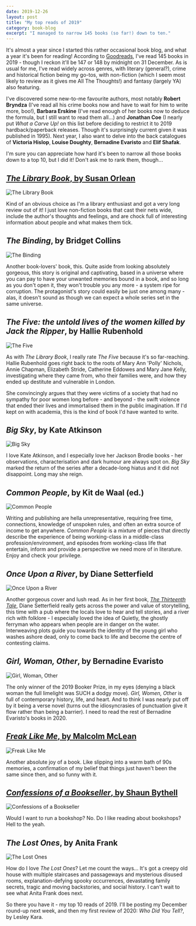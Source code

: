 ```yaml
---
date: 2019-12-26
layout: post
title: "My top reads of 2019"
category: book-blog
excerpt: "I managed to narrow 145 books (so far!) down to ten."
---
```


It's almost a year since I started this rather occasional book blog, and what a year it's been for reading! According to [Goodreads](https://www.goodreads.com/user/year_in_books/2019/11934991), I've read 145 books in 2019 - though I reckon it'll be 147 or 148 by midnight on 31 December. As is usual for me, I've read widely across genres, with literary (general?), crime and historical fiction being my go-tos, with non-fiction (which I seem most likely to review as it gives me All The Thoughts!) and fantasy (largely YA) also featuring.

I've discovered some new-to-me favourite authors, most notably **Robert Bryndza** (I've read all his crime books now and have to wait for him to write more, boo!), **Barbara Erskine** (I've read enough of her books now to deduce the formula, but I still want to read them all...) and **Jonathan Coe** (I nearly put <cite>What a Carve Up!</cite> on this list before deciding to restrict it to 2019 hardback/paperback releases. Though it's surprisingly current given it was published in 1995). Next year, I also want to delve into the back catalogues of **Victoria Hislop**, **Louise Doughty**, **Bernadine Evaristo** and **Elif Shafak**.

I'm sure you can appreciate how hard it's been to narrow all those books down to a top 10, but I did it! Don't ask me to rank them, though...

## [<cite>The Library Book</cite>, by Susan Orlean](/book-blog/2019/02/21/the-library-book-by-susan-orlean)

![The Library Book](/images/the-library-book-740.jpg)

Kind of an obvious choice as I'm a library enthusiast and got a very long review out of it! I just love non-fiction books that cast their nets wide, include the author's thoughts and feelings, and are chock full of interesting information about people and what makes them tick.

## <cite>The Binding</cite>, by Bridget Collins

![The Binding](/images/the-binding.jpg)

Another book-lovers' book, this. Quite aside from looking absolutely gorgeous, this story is original and captivating, based in a universe where you can pay to have your unwanted memories bound in a book, and so long as you don't open it, they won't trouble you any more - a system ripe for corruption. The protagonist's story could easily be just one among many - alas, it doesn't sound as though we can expect a whole series set in the same universe.

## <cite>The Five: the untold lives of the women killed by Jack the Ripper</cite>, by Hallie Rubenhold

![The Five](/images/the-five.jpg)

As with <cite>The Library Book</cite>, I really rate <cite>The Five</cite> because it's so far-reaching. Hallie Rubenhold goes right back to the roots of Mary Ann 'Polly' Nichols, Annie Chapman, Elizabeth Stride, Catherine Eddowes and Mary Jane Kelly, investigating where they came from, who their families were, and how they ended up destitute and vulnerable in London.

She convincingly argues that they were victims of a society that had no sympathy for poor women long before - and beyond - the swift violence that ended their lives and immortalised them in the public imagination. If I'd kept on with academia, this is the kind of book I'd have wanted to write.

## <cite>Big Sky</cite>, by Kate Atkinson

![Big Sky](/images/big-sky.jpg)

I love Kate Atkinson, and I especially love her Jackson Brodie books - her observations, characterisation and dark humour are always spot on. <cite>Big Sky</cite> marked the return of the series after a decade-long hiatus and it did not disappoint. Long may she reign.

## <cite>Common People</cite>, by Kit de Waal (ed.)

![Common People](/images/common-people.jpg)

Writing and publishing are hella unrepresentative, requiring free time, connections, knowledge of unspoken rules, and often an extra source of income to get anywhere. <cite>Common People</cite> is a mixture of pieces that directly describe the experience of being working-class in a middle-class profession/environment, and episodes from working-class life that entertain, inform and provide a perspective we need more of in literature. Enjoy and check your privilege.

## <cite>Once Upon a River</cite>, by Diane Setterfield

![Once Upon a River](/images/once-upon-a-river.jpg)

Another gorgeous cover and lush read. As in her first book, [<cite>The Thirteenth Tale</cite>](/book-blog/2019/04/07/the-thirteenth-tale-by-diane-setterfield), Diane Setterfield really gets across the power and value of storytelling, this time with a pub where the locals love to hear and tell stories, and a river rich with folklore - I especially loved the idea of Quietly, the ghostly ferryman who appears when people are in danger on the water. Interweaving plots guide you towards the identity of the young girl who washes ashore dead, only to come back to life and become the centre of contesting claims.

## <cite>Girl, Woman, Other</cite>, by Bernadine Evaristo

![Girl, Woman, Other](/images/girl-woman-other.jpg)

The only winner of the 2019 Booker Prize, in my eyes (denying a black woman the full limelight was SUCH a dodgy move). <cite>Girl, Women, Other</cite> is full of contemporary history, life, and heart. And to think I was nearly put off by it being a verse novel (turns out the idiosyncrasies of punctuation give it flow rather than being a barrier). I need to read the rest of Bernadine Evaristo's books in 2020.

## [<cite>Freak Like Me</cite>, by Malcolm McLean](/book-blog/2019/11/16/freak-like-me-by-malcolm-mclean/)

![Freak Like Me](/images/freak-like-me.jpg)

Another absolute joy of a book. Like slipping into a warm bath of 90s memories, a confirmation of my belief that things just haven't been the same since then, and so funny with it.

## [<cite>Confessions of a Bookseller</cite>, by Shaun Bythell](/book-blog/2019/11/29/confessions-of-a-bookseller-by-shaun-bythell/)

![Confessions of a Bookseller](/images/confessions-of-a-bookseller.jpg)

Would I want to run a bookshop? No. Do I like reading about bookshops? Hell to the yeah.

## <cite>The Lost Ones</cite>, by Anita Frank

![The Lost Ones](/images/the-lost-ones.jpg)

How do I love <cite>The Lost Ones</cite>? Let me count the ways... It's got a creepy old house with multiple staircases and passageways and mysterious disused rooms, explanation-defying spooky occurrences, devastating family secrets, tragic and moving backstories, and social history. I can't wait to see what Anita Frank does next.

So there you have it - my top 10 reads of 2019. I'll be posting my December round-up next week, and then my first review of 2020: <cite>Who Did You Tell?</cite>, by Lesley Kara.
